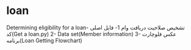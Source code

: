# loan
Determining eligibility for a loan- تشخیص صلاحیت دریافت وام
1- فایل اصلی کد(Get a loan.py)
2- Data set(Member information)
3- عکس فلوچارت برنامه(Loan Getting Flowchart)
